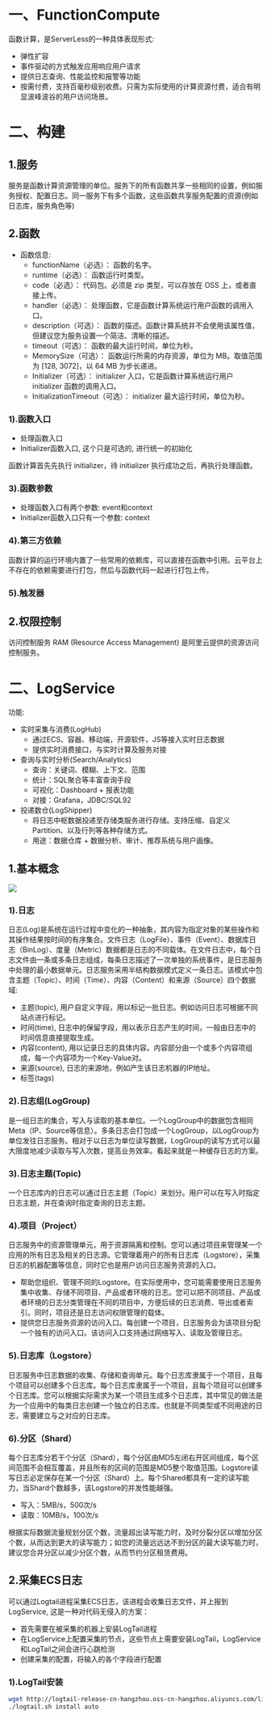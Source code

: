 # 一、FunctionCompute
函数计算，是ServerLess的一种具体表现形式:
* 弹性扩容
* 事件驱动的方式触发应用响应用户请求
* 提供日志查询、性能监控和报警等功能
* 按需付费，支持百毫秒级别收费。只需为实际使用的计算资源付费，适合有明显波峰波谷的用户访问场景。

# 二、构建
## 1.服务
服务是函数计算资源管理的单位。服务下的所有函数共享一些相同的设置，例如服务授权、配置日志。同一服务下有多个函数，这些函数共享服务配置的资源(例如日志库，服务角色等)
## 2.函数
* 函数信息:
    * functionName（必选）： 函数的名字。
    * runtime（必选）： 函数运行时类型。
    * code（必选）： 代码包。必须是 zip 类型，可以存放在 OSS 上，或者直接上传。
    * handler（必选）： 处理函数，它是函数计算系统运行用户函数的调用入口。
    * description（可选）： 函数的描述。函数计算系统并不会使用该属性值，但建议您为服务设置一个简洁、清晰的描述。
    * timeout（可选）： 函数的最大运行时间，单位为秒。
    * MemorySize（可选）： 函数运行所需的内存资源，单位为 MB。取值范围为 [128, 3072]，以 64 MB 为步长递进。
    * Initializer（可选）： initializer 入口，它是函数计算系统运行用户 initializer 函数的调用入口。
    * InitializationTimeout（可选）： initializer 最大运行时间，单位为秒。
### 1).函数入口
* 处理函数入口
* Initializer函数入口, 这个只是可选的, 进行统一的初始化

函数计算首先先执行 initializer，待 initializer 执行成功之后，再执行处理函数。
### 3).函数参数
* 处理函数入口有两个参数: event和context
* Initializer函数入口只有一个参数: context

### 4).第三方依赖
函数计算的运行环境内置了一些常用的依赖库，可以直接在函数中引用。云平台上不存在的依赖需要进行打包，然后与函数代码一起进行打包上传。

### 5).触发器

## 2.权限控制
访问控制服务 RAM (Resource Access Management) 是阿里云提供的资源访问控制服务。

# 二、LogService
功能:
* 实时采集与消费(LogHub)
    * 通过ECS、容器、移动端，开源软件，JS等接入实时日志数据
    * 提供实时消费接口，与实时计算及服务对接
* 查询与实时分析(Search/Analytics)
    * 查询：关键词、模糊、上下文、范围
    * 统计：SQL聚合等丰富查询手段
    * 可视化：Dashboard + 报表功能
    * 对接：Grafana，JDBC/SQL92
* 投递数仓(LogShipper)
    * 将日志中枢数据投递至存储类服务进行存储。支持压缩、自定义Partition、以及行列等各种存储方式。
    * 用途：数据仓库 + 数据分析、审计、推荐系统与用户画像。

## 1.基本概念
![](http://static-aliyun-doc.oss-cn-hangzhou.aliyuncs.com/assets/img/13012/15481751232389_zh-CN.png)
### 1).日志
日志(Log)是系统在运行过程中变化的一种抽象，其内容为指定对象的某些操作和其操作结果按时间的有序集合。文件日志（LogFile）、事件（Event）、数据库日志（BinLog）、度量（Metric）数据都是日志的不同载体。在文件日志中，每个日志文件由一条或多条日志组成，每条日志描述了一次单独的系统事件，是日志服务中处理的最小数据单元。日志服务采用半结构数据模式定义一条日志。该模式中包含主题（Topic）、时间（Time）、内容（Content）和来源（Source）四个数据域:
* 主题(topic), 用户自定义字段，用以标记一批日志。例如访问日志可根据不同站点进行标记。
* 时间(time), 日志中的保留字段，用以表示日志产生的时间，一般由日志中的时间信息直接提取生成。
* 内容(content), 用以记录日志的具体内容。内容部分由一个或多个内容项组成，每一个内容项为一个Key-Value对。
* 来源(source), 日志的来源地，例如产生该日志机器的IP地址。
* 标签(tags)

### 2).日志组(LogGroup)
是一组日志的集合，写入与读取的基本单位。一个LogGroup中的数据包含相同Meta（IP、Source等信息）。多条日志会打包成一个LogGroup，以LogGroup为单位发往日志服务。相对于以日志为单位读写数据，LogGroup的读写方式可以最大限度地减少读取与写入次数，提高业务效率。看起来就是一种缓存日志的方案。

### 3).日志主题(Topic)
一个日志库内的日志可以通过日志主题（Topic）来划分。用户可以在写入时指定日志主题，并在查询时指定查询的日志主题。

### 4).项目（Project）
日志服务中的资源管理单元，用于资源隔离和控制。您可以通过项目来管理某一个应用的所有日志及相关的日志源。它管理着用户的所有日志库（Logstore），采集日志的机器配置等信息，同时它也是用户访问日志服务资源的入口。
* 帮助您组织、管理不同的Logstore。在实际使用中，您可能需要使用日志服务集中收集、存储不同项目、产品或者环境的日志。您可以把不同项目、产品或者环境的日志分类管理在不同的项目中，方便后续的日志消费、导出或者索引。同时，项目还是日志访问权限管理的载体。
* 提供您日志服务资源的访问入口。每创建一个项目，日志服务会为该项目分配一个独有的访问入口。该访问入口支持通过网络写入、读取及管理日志。

### 5).日志库（Logstore）
日志服务中日志数据的收集、存储和查询单元。每个日志库隶属于一个项目，且每个项目可以创建多个日志库。每个日志库隶属于一个项目，且每个项目可以创建多个日志库。您可以根据实际需求为某一个项目生成多个日志库，其中常见的做法是为一个应用中的每类日志创建一个独立的日志库。也就是不同类型或不同用途的日志，需要建立与之对应的日志库。

### 6).分区（Shard）
每个日志库分若干个分区（Shard），每个分区由MD5左闭右开区间组成，每个区间范围不会相互覆盖，并且所有的区间的范围是MD5整个取值范围。Logstore读写日志必定保存在某一个分区（Shard）上。每个Shared都具有一定的读写能力，当Shard个数越多，该Logstore的并发性能越强。
* 写入：5MB/s，500次/s
* 读取：10MB/s，100次/s

根据实际数据流量规划分区个数，流量超出读写能力时，及时分裂分区以增加分区个数，从而达到更大的读写能力；如您的流量远远达不到分区的最大读写能力时，建议您合并分区以减少分区个数，从而节约分区租赁费用。

## 2.采集ECS日志
可以通过Logtail进程采集ECS日志，该进程会收集日志文件，并上报到LogService, 这是一种对代码无侵入的方案：
* 首先需要在被采集的机器上安装LogTail进程
* 在LogService上配置采集的节点，这些节点上需要安装LogTail，LogService和LogTail之间会进行心跳检测
* 创建采集的配置，将输入的各个字段进行配置

### 1).LogTail安装
```sh
wget http://logtail-release-cn-hangzhou.oss-cn-hangzhou.aliyuncs.com/linux64/logtail.sh -O logtail.sh;chmod 755 logtail.sh
./logtail.sh install auto
```